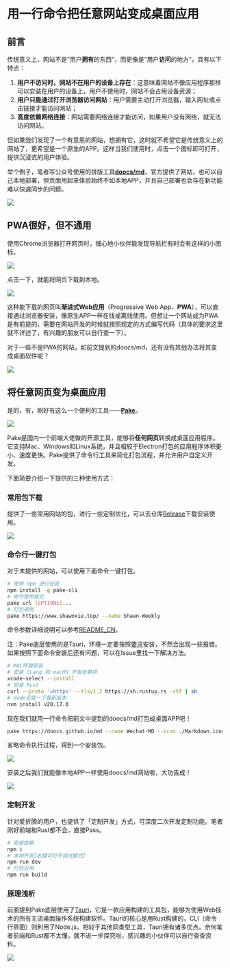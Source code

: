 # 用一行命令把任意网站变成桌面应用
## 前言
传统意义上，网站不是”用户**拥有**的东西“，而更像是”用户**访问**的地方“，具有以下特点：

1. **用户不访问时，网站不在用户的设备上存在**：这意味着网站不像应用程序那样可以安装在用户的设备上，用户不使用时，网站不会占用设备资源；
2. **用户只能通过打开浏览器访问网站**：用户需要主动打开浏览器，输入网址或点击链接才能访问网站；
3. **高度依赖网络连接**：网站需要网络连接才能访问，如果用户没有网络，就无法访问网站。

但如果我们发现了一个有意思的网站，想拥有它，这时就不希望它是传统意义上的网站了，更希望是一个原生的APP。这样当我们使用时，点击一个图标即可打开，提供沉浸式的用户体验。

举个例子，笔者写公众号使用的排版工具[**doocs/md**](https://doocs.github.io/md/)，官方提供了网站，也可以自己本地部署，但页面用起来体验始终不如本地APP，并且自己部署也会存在新功能难以快速同步的问题。

![](https://cdn.jsdelivr.net/gh/Xiaoxie1994/images/images/202411270030266.png)

## PWA很好，但不通用

使用Chrome浏览器打开网页时，细心地小伙伴能发现导航栏有时会有这样的小图标。

![](https://cdn.jsdelivr.net/gh/Xiaoxie1994/images/images/202411270030267.png)

点击一下，就能将网页下载到本地。

![](https://cdn.jsdelivr.net/gh/Xiaoxie1994/images/images/202411270030268.png)

这种能下载的网页叫**渐进式Web应用**（Progressive Web App，**PWA**），可以直接通过浏览器安装，像原生APP一样在线或离线使用。但想让一个网站成为PWA是有前提的，需要在网站开发的时候就按照规定的方式编写代码（具体的要求这里就不详述了，有兴趣的朋友可以自行查一下）。

对于一些不是PWA的网站，如前文提到的doocs/md，还有没有其他办法将其变成桌面软件呢？

![](https://cdn.jsdelivr.net/gh/Xiaoxie1994/images/images/202411270030270.png)

## 将任意网页变为桌面应用
是的，有，刚好有这么一个便利的工具——[**Pake**](https://github.com/tw93/Pake)。

![](https://cdn.jsdelivr.net/gh/Xiaoxie1994/images/images/202411270030271.png)

Pake是国内一个前端大佬做的开源工具，能够将**任何网页**转换成桌面应用程序。它支持Mac、Windows和Linux系统，并且相较于Electron打包的应用程序体积更小、速度更快。Pake提供了命令行工具来简化打包流程，并允许用户自定义开发。

下面简要介绍一下提供的三种使用方式：

### 常用包下载
提供了一些常用网站的包，进行一些定制优化，可以去仓库[Release](https://github.com/tw93/Pake/releases)下载安装使用。

![](https://cdn.jsdelivr.net/gh/Xiaoxie1994/images/images/202411270030272.png)

### 命令行一键打包
对于未提供的网站，可以使用下面命令一键打包。
```Bash
# 使用 npm 进行安装
npm install -g pake-cli
# 命令使用格式
pake url [OPTIONS]...
# 打包举例
pake https://www.shawnxie.top/ --name Shawn-Weekly
```
命令参数详细说明可以参考[README_CN](https://github.com/tw93/Pake/blob/master/bin/README_CN.md)。

注：Pake底层使用的是Tauri，环境一定要按照[要求](https://tauri.app/zh-cn/v1/guides/getting-started/prerequisites/#%E7%AE%A1%E7%90%86-rust-%E5%AE%89%E8%A3%85)安装，不然会出现一些报错。如果按照下面命令安装后还有问题，可以在Issue里找一下解决方法。
``` Bash
# MAC环境安装
# 安装 CLang 和 macOS 开发依赖项
xcode-select --install
# 安装 Rust
curl --proto '=https' --tlsv1.2 https://sh.rustup.rs -sSf | sh
# node安装一下最新版本
nvm install v20.17.0
```

现在我们就用一行命令把前文中提到的doocs/md打包成桌面APP吧！
``` bash
pake https://doocs.github.io/md --name Wechat-MD --icon ./Markdown.icns
```

省略命令执行过程，得到一个安装包。

![](https://cdn.jsdelivr.net/gh/Xiaoxie1994/images/images/202411270030273.png)

安装之后我们就能像本地APP一样使用doocs/md网站啦，大功告成！

![](https://cdn.jsdelivr.net/gh/Xiaoxie1994/images/images/202411270030274.png)

### 定制开发
针对爱折腾的用户，也提供了「定制开发」方式，可深度二次开发定制功能。笔者刚好前端和Rust都不会，直接Pass。

```bash
# 安装依赖
npm i
# 本地开发[右键可打开调试模式]
npm run dev
# 打包应用
npm run build
```

### 原理浅析
前面提到Pake底层使用了[Tauri](https://tauri.app/zh-cn/)，它是一款应用构建的工具包，能够为使用Web技术的所有主流桌面操作系统构建软件。Tauri的核心是用Rust构建的，CLI（命令行界面）则利用了Node.js。相较于其他同类型工具，Tauri拥有诸多优点。奈何笔者前端和Rust都不太懂，就不进一步探究啦，感兴趣的小伙伴可以自行查查资料。

![](https://cdn.jsdelivr.net/gh/Xiaoxie1994/images/images/202411270030275.png)